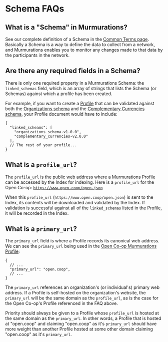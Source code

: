 # Schema FAQs

## What is a "Schema" in Murmurations?

See our complete definition of a Schema in the [Common Terms page](/about/common-terms.html#schema). Basically a Schema is a way to define the data to collect from a network, and Murmurations enables you to monitor any changes made to that data by the participants in the network.

## Are there any required fields in a Schema?

There is only one required property in a Murmurations Schema: the `linked_schemas` field, which is an array of strings that lists the Schema (or Schemas) against which a profile has been created.

For example, if you want to create a [Profile](/about/common-terms.html#profile) that can be validated against both the [Organizations schema](https://github.com/MurmurationsNetwork/MurmurationsLibrary/blob/main/schemas/organizations_schema-v1.0.0.json) and the [Complementary Currencies schema](https://github.com/MurmurationsNetwork/MurmurationsLibrary/blob/main/schemas/complementary_currencies-v2.0.0.json), your Profile document would have to include:

```
{
  "linked_scheams": [
    "organizations_schema-v1.0.0",
    "complementary_currencies-v2.0.0"
  ],
  // The rest of your profile...
}
```

## What is a `profile_url`?

The `profile_url` is the public web address where a Murmurations Profile can be accessed by the Index for indexing. Here is a `profile_url` for the Open Co-op: [`https://www.open.coop/open.json`](https://www.open.coop/open.json)

When this `profile_url` (`https://www.open.coop/open.json`) is sent to the Index, its contents will be downloaded and validated by the Index. If validation is successful against all of the `linked_schemas` listed in the Profile, it will be recorded in the Index.

## What is a `primary_url`?

The `primary_url` field is where a Profile records its canonical web address. We can see the `primary_url` being used in the [Open Co-op Murmurations Profile](https://open.coop/open.json):

```
{
  // ...
  "primary_url": "open.coop",
  // ...
}
```

The `primary_url` references an organization's (or individual's) primary web address. If a Profile is self-hosted on the organization's website, the `primary_url` will be the same domain as the `profile_url`, as is the case for the Open Co-op's Profile referenced in the FAQ above.

Priority should always be given to a Profile whose `profile_url` is hosted at the same domain as the `primary_url`. In other words, a Profile that is hosted at "open.coop" and claiming "open.coop" as it's `primary_url` should have more weight than another Profile hosted at some other domain claiming "open.coop" as it's `primary_url`.
